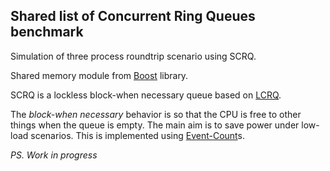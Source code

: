 ## Shared list of Concurrent Ring Queues benchmark

Simulation of three process roundtrip scenario using SCRQ.

Shared memory module from [Boost](https://www.boost.org/doc/libs/1_63_0/doc/html/interprocess.html) library.

SCRQ is a lockless block-when necessary queue based on [LCRQ](http://www.cs.tau.ac.il/~mad/publications/ppopp2013-x86queues.pdf).

The _block-when necessary_ behavior is so that the CPU is free to other things when the queue is empty. The main aim is to save power under low-load scenarios. This is implemented using [Event-Count](http://www.1024cores.net/home/lock-free-algorithms/eventcounts)s.

_PS. Work in progress_
